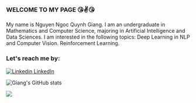 
### WELCOME TO MY PAGE 😘✌️😘
My name is Nguyen Ngoc Quynh Giang. I am an undergraduate in Mathematics and Computer Science, majoring in Artificial Intelligence and Data Sciences. I am interested in the following topics: Deep Learning in NLP and Computer Vision. Reinforcement Learning.

### Let's reach me by: 
[![Linkedin](https://i.stack.imgur.com/gVE0j.png) LinkedIn](https://www.linkedin.com/in/nguy%E1%BB%85n-ng%E1%BB%8Dc-giang/)


![Giang's GitHub stats](https://github-readme-stats.vercel.app/api?username=nguyenngocquynhgiang&hide=contribs,prs&show_icons=true&theme=radical)

<a href=" https://github.com/nguyenngocquynhgiang/Classify-Song-Genres-from-Audio-Data.">
  <!-- Change the `github-readme-stats.anuraghazra1.vercel.app` to `github-readme-stats.vercel.app`  -->
  <img align="center" src="https://github-readme-stats.anuraghazra1.vercel.app/api/pin/?username=uvipen&repo=A&theme=radical" />
</a>    

